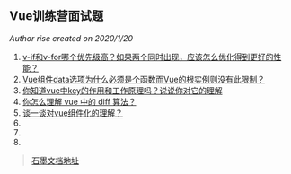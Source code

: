 ## Vue训练营面试题
_Author rise created on 2020/1/20_

1. [v-if和v-for哪个优先级高？如果两个同时出现，应该怎么优化得到更好的性能？](./vue/demo01.md)
2. [Vue组件data选项为什么必须是个函数而Vue的根实例则没有此限制？](./vue/demo02.md)
3. [你知道vue中key的作用和工作原理吗？说说你对它的理解](./vue/demo03.md)
4. [你怎么理解 vue 中的 diff 算法？](vue/demo04_2.md)
5. [谈一谈对vue组件化的理解？](vue/demo05.md)
5. [](vue/demo06.md)
5. [](vue/demo07.md)
5. [](vue/demo08.md)

> [石墨文档地址](https://shimo.im/sheets/hgq3HqqDKWWDhCCQ/MODOC)



